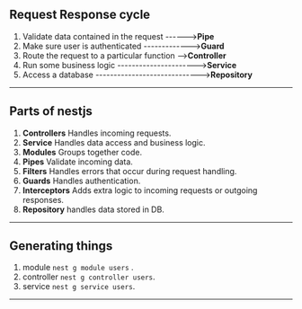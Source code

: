 ## Request Response cycle

1.  Validate data contained in the request ------>**Pipe**
2.  Make sure user is authenticated ------------->**Guard**
3.  Route the request to a particular function -->**Controller**
4.  Run some business logic ---------------------->**Service**
5.  Access a database ----------------------------->**Repository**

---

## Parts of nestjs

1. **Controllers** Handles incoming requests.
2. **Service** Handles data access and business logic.
3. **Modules** Groups together code.
4. **Pipes** Validate incoming data.
5. **Filters** Handles errors that occur during request handling.
6. **Guards** Handles authentication.
7. **Interceptors** Adds extra logic to incoming requests or outgoing responses.
8. **Repository** handles data stored in DB.

---

## Generating things

1. module `nest g module users` .
2. controller `nest g controller users`.
3. service `nest g service users`.

---
